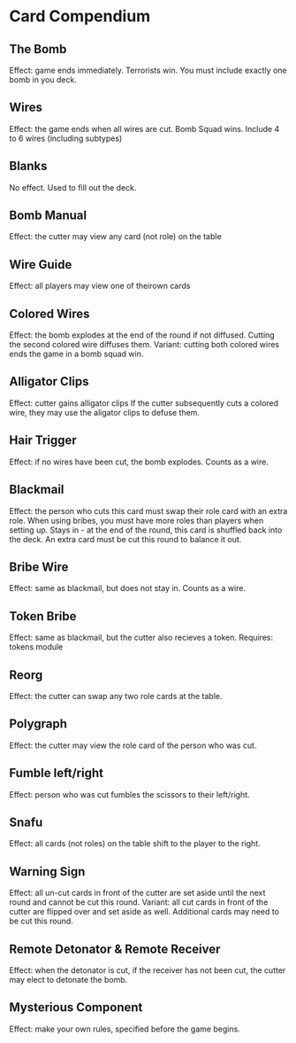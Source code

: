 # Card Compendium

## The Bomb
Effect: game ends immediately. Terrorists win.
You must include exactly one bomb in you deck.

## Wires
Effect: the game ends when all wires are cut. Bomb Squad wins.
Include 4 to 6 wires (including subtypes)

## Blanks
No effect. Used to fill out the deck.

## Bomb Manual
Effect: the cutter may view any card (not role) on the table

## Wire Guide
Effect: all players may view one of theirown cards

## Colored Wires
Effect: the bomb explodes at the end of the round if not diffused.
Cutting the second colored wire diffuses them.
Variant: cutting both colored wires ends the game in a bomb squad win.

## Alligator Clips
Effect: cutter gains alligator clips
If the cutter subsequently cuts a colored wire, they may use the aligator clips to defuse them.

## Hair Trigger
Effect: if no wires have been cut, the bomb explodes. Counts as a wire.

## Blackmail
Effect: the person who cuts this card must swap their role card with an extra role. When using bribes, you must have more roles than players when setting up.
Stays in - at the end of the round, this card is shuffled back into the deck. An extra card must be cut this round to balance it out.

## Bribe Wire
Effect: same as blackmail, but does not stay in.
Counts as a wire.

## Token Bribe
Effect: same as blackmail, but the cutter also recieves a token.
Requires: tokens module

## Reorg
Effect: the cutter can swap any two role cards at the table.

## Polygraph
Effect: the cutter may view the role card of the person who was cut.

## Fumble left/right
Effect: person who was cut fumbles the scissors to their left/right.

## Snafu
Effect: all cards (not roles) on the table shift to the player to the right.

## Warning Sign
Effect: all un-cut cards in front of the cutter are set aside until the next round and cannot be cut this round.
Variant: all cut cards in front of the cutter are flipped over and set aside as well. Additional cards may need to be cut this round.

## Remote Detonator & Remote Receiver
Effect: when the detonator is cut, if the receiver has not been cut, the cutter may elect to detonate the bomb.

## Mysterious Component
Effect: make your own rules, specified before the game begins.
